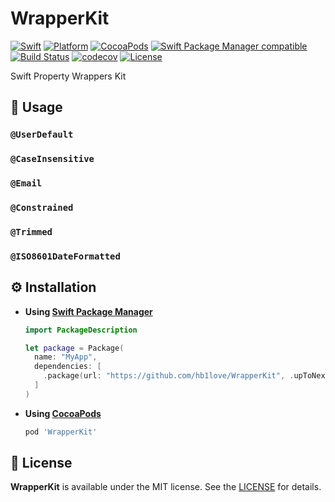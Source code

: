 # WrapperKit

[![Swift](https://img.shields.io/badge/Swift-5.2-orange.svg)](https://swift.org)
[![Platform](https://img.shields.io/cocoapods/p/WrapperKit.svg?style=flat)](https://github.com/hb1love/WrapperKit)
[![CocoaPods](http://img.shields.io/cocoapods/v/WrapperKit.svg)](https://github.com/hb1love/WrapperKit)
[![Swift Package Manager compatible](https://img.shields.io/badge/Swift%20Package%20Manager-compatible-4BC51D.svg?style=flat)](https://swift.org/package-manager)
[![Build Status](https://github.com/hb1love/WrapperKit/workflows/CI/badge.svg?branch=main)](https://github.com/hb1love/WrapperKit/actions)
[![codecov](https://codecov.io/gh/hb1love/WrapperKit/branch/main/graph/badge.svg)](https://codecov.io/gh/hb1love/WrapperKit)
[![License](https://img.shields.io/github/license/hb1love/WrapperKit)](LICENSE)

Swift Property Wrappers Kit

## 🌷 Usage

### `@UserDefault`
### `@CaseInsensitive`
### `@Email`
### `@Constrained`
### `@Trimmed`
### `@ISO8601DateFormatted`

## ⚙️ Installation

- **Using [Swift Package Manager](https://swift.org/package-manager/)**

  ```swift
  import PackageDescription

  let package = Package(
    name: "MyApp",
    dependencies: [
      .package(url: "https://github.com/hb1love/WrapperKit", .upToNextMajor(from: "1.0.0"))
    ]
  )
  ```

- **Using [CocoaPods](https://cocoapods.org)**

  ```ruby
  pod 'WrapperKit'
  ```

## 👮‍ License

**WrapperKit** is available under the MIT license. See the [LICENSE](LICENSE) for details.

